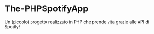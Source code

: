 # The-PHPSpotifyApp
Un (piccolo) progetto realizzato in PHP che prende vita grazie alle API di Spotify!
